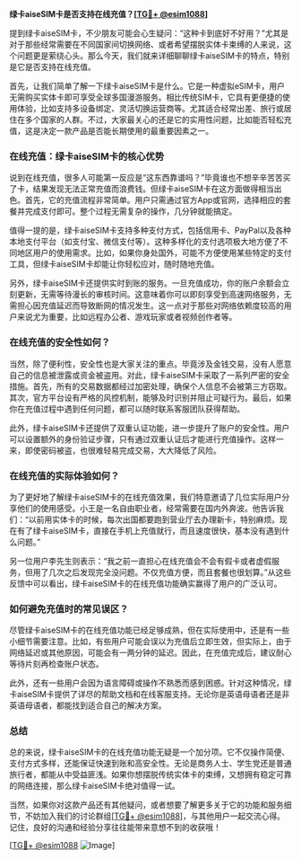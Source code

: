 **绿卡aiseSIM卡是否支持在线充值？[[TG💪+ @esim1088](https://t.me/s/esim1088)]**

提到绿卡aiseSIM卡，不少朋友可能会心生疑问：“这种卡到底好不好用？”尤其是对于那些经常需要在不同国家间切换网络、或者希望摆脱实体卡束缚的人来说，这个问题更是萦绕心头。那么今天，我们就来详细聊聊绿卡aiseSIM卡的特点，特别是它是否支持在线充值。

首先，让我们简单了解一下绿卡aiseSIM卡是什么。它是一种虚拟eSIM卡，用户无需购买实体卡即可享受全球多国漫游服务。相比传统SIM卡，它具有更便捷的使用体验，比如支持多设备绑定、灵活切换运营商等。尤其适合经常出差、旅行或居住在多个国家的人群。不过，大家最关心的还是它的实用性问题，比如能否轻松充值，这是决定一款产品是否能长期使用的最重要因素之一。

### **在线充值：绿卡aiseSIM卡的核心优势**

说到在线充值，很多人可能第一反应是“这东西靠谱吗？”毕竟谁也不想辛辛苦苦买了卡，结果发现无法正常充值而浪费钱。但绿卡aiseSIM卡在这方面做得相当出色。首先，它的充值流程非常简单。用户只需通过官方App或官网，选择相应的套餐并完成支付即可。整个过程无需复杂的操作，几分钟就能搞定。

值得一提的是，绿卡aiseSIM卡支持多种支付方式，包括信用卡、PayPal以及各种本地支付平台（如支付宝、微信支付等）。这种多样化的支付选项极大地方便了不同地区用户的使用需求。比如，如果你身处国外，可能不方便使用某些特定的支付工具，但绿卡aiseSIM卡却能让你轻松应对，随时随地充值。

另外，绿卡aiseSIM卡还提供实时到账的服务。一旦充值成功，你的账户余额会立刻更新，无需等待漫长的审核时间。这意味着你可以即刻享受到高速网络服务，无需担心因充值延迟而导致断网的情况发生。这一点对于那些对网络依赖度较高的用户来说尤为重要，比如远程办公者、游戏玩家或者视频创作者等。

### **在线充值的安全性如何？**

当然，除了便利性，安全性也是大家关注的重点。毕竟涉及金钱交易，没有人愿意自己的信息被泄露或资金被盗用。对此，绿卡aiseSIM卡采取了一系列严密的安全措施。首先，所有的交易数据都经过加密处理，确保个人信息不会被第三方窃取。其次，官方平台设有严格的风控机制，能够及时识别并阻止可疑行为。最后，如果你在充值过程中遇到任何问题，都可以随时联系客服团队获得帮助。

此外，绿卡aiseSIM卡还提供了双重认证功能，进一步提升了账户的安全性。用户可以设置额外的身份验证步骤，只有通过双重认证后才能进行充值操作。这样一来，即使密码被盗，也很难轻易完成交易，大大降低了风险。

### **在线充值的实际体验如何？**

为了更好地了解绿卡aiseSIM卡的在线充值效果，我们特意邀请了几位实际用户分享他们的使用感受。小王是一名自由职业者，经常需要在国内外奔波。他告诉我们：“以前用实体卡的时候，每次出国都要跑到营业厅去办理新卡，特别麻烦。现在有了绿卡aiseSIM卡，直接在手机上充值就行，而且速度很快，基本没有遇到什么问题。”

另一位用户李先生则表示：“我之前一直担心在线充值会不会有假卡或者虚假服务，但用了几次之后发现完全没问题。不仅充值方便，而且套餐也很划算。”从这些反馈中可以看出，绿卡aiseSIM卡的在线充值功能确实赢得了用户的广泛认可。

### **如何避免充值时的常见误区？**

尽管绿卡aiseSIM卡的在线充值功能已经足够成熟，但在实际使用中，还是有一些小细节需要注意。比如，有些用户可能会误以为充值后立即生效，但实际上，由于网络延迟或其他原因，可能会有一两分钟的延迟。因此，在充值完成后，建议耐心等待片刻再检查账户状态。

此外，还有一些用户会因为语言障碍或操作不熟悉而感到困惑。针对这种情况，绿卡aiseSIM卡提供了详尽的帮助文档和在线客服支持。无论你是英语母语者还是非英语母语者，都能找到适合自己的解决方案。

### **总结**

总的来说，绿卡aiseSIM卡的在线充值功能无疑是一个加分项。它不仅操作简便、支付方式多样，还能保证快速到账和高安全性。无论是商务人士、学生党还是普通旅行者，都能从中受益匪浅。如果你想摆脱传统实体卡的束缚，又想拥有稳定可靠的网络连接，那么绿卡aiseSIM卡绝对值得一试。

当然，如果你对这款产品还有其他疑问，或者想要了解更多关于它的功能和服务细节，不妨加入我们的讨论群组[[TG💪+ @esim1088](https://t.me/s/esim1088)]，与其他用户一起交流心得。记住，良好的沟通和经验分享往往能带来意想不到的收获哦！

[[TG💪+ @esim1088](https://t.me/s/esim1088) ![Image](https://i.postimg.cc/4NQfJmqS/Snipaste-2025-05-13-00-14-12.png)]